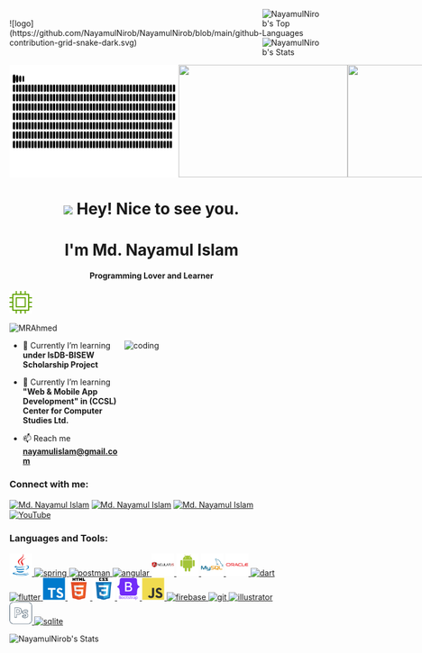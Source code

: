 <div style="display: flex; align-items: center; justify-content: space-around;">
![logo](https://github.com/NayamulNirob/NayamulNirob/blob/main/github-contribution-grid-snake-dark.svg)

![NayamulNirob's Top Languages](https://github-readme-stats.vercel.app/api/top-langs/?username=NayamulNirob&theme=darcula&show_icons=true&hide_border=true&layout=compact)    ![NayamulNirob's Stats](https://github-readme-stats.vercel.app/api?username=NayamulNirob&theme=darcula&show_icons=true&hide_border=true&count_private=true)

</div>

<div style="display: flex; align-items: center; justify-content: space-around;">
  <img src="https://github.com/NayamulNirob/NayamulNirob/blob/main/github-contribution-grid-snake-dark.svg" width="300" height="200" />
  <img src="https://github-readme-stats.vercel.app/api/top-langs/?username=NayamulNirob&theme=darcula&show_icons=true&hide_border=true&layout=compact" width="300" height="200" />
  <img src="https://github-readme-stats.vercel.app/api?username=NayamulNirob&theme=darcula&show_icons=true&hide_border=true&count_private=true" width="300" height="200" />
</div>



<h1 align="center"><img src="https://emojis.slackmojis.com/emojis/images/1531849430/4246/blob-sunglasses.gif?1531849430" width="30"/> Hey! Nice to see you.</h1>
<h1 align="center">I'm Md. Nayamul Islam</h1> 
<h4 align="center">Programming Lover and Learner</h4>
<div><a href='https://docs.github.com/en/developers'><img src='https://raw.githubusercontent.com/acervenky/animated-github-badges/master/assets/devbadge.gif' width='40' height='40'></a> 
<p align="left"> <img src="https://komarev.com/ghpvc/?username=mrahmed17&label=Profile%20views&color=0e75b6&style=flat" alt="MRAhmed" /> </p></div>

<img src="giphy.gif" alt="coding" align="right" width="300px" height="200px">

- 🌱 Currently I’m learning **under IsDB-BISEW Scholarship Project**

- 🔭 Currently I’m learning **"Web & Mobile App Development" in (CCSL) Center for Computer Studies Ltd.**

- 📫 Reach me **nayamulislam@gmail.com**


<h3 align="left">Connect with me:</h3>
<p align="left"> <a href="https://fb.com/neyamul.nirob.7" target="blank"><img align="center" src="https://raw.githubusercontent.com/rahuldkjain/github-profile-readme-generator/master/src/images/icons/Social/facebook.svg" alt="Md. Nayamul Islam" height="30" width="40" /></a>  <a href="https://twitter.com/Neyamulislam13" target="blank"><img align="center" src="https://raw.githubusercontent.com/rahuldkjain/github-profile-readme-generator/master/src/images/icons/Social/twitter.svg" alt="Md. Nayamul Islam" height="30" width="40" /></a> <a href="https://linkedin.com/in/nayamulislam/" target="blank"><img align="center" src="https://raw.githubusercontent.com/rahuldkjain/github-profile-readme-generator/master/src/images/icons/Social/linked-in-alt.svg" alt="Md. Nayamul Islam" height="30" width="40" /></a> <a href="https://www.youtube.com/" target="blank"><img align="center" src="https://raw.githubusercontent.com/rahuldkjain/github-profile-readme-generator/master/src/images/icons/Social/youtube.svg" alt="YouTube" height="30" width="40" /></a> </p>

<h3 align="left">Languages and Tools:</h3>
<p align="left">

<a href="https://www.java.com" target="_blank" rel="noreferrer" title="Java">
        <img src="https://raw.githubusercontent.com/devicons/devicon/master/icons/java/java-original.svg" alt="java"
            width="40" height="40" />
    </a>
    <a href="https://spring.io/" target="_blank" rel="noreferrer" title="Spring">
        <img src="https://www.vectorlogo.zone/logos/springio/springio-icon.svg" alt="spring" width="40" height="40" />
    </a>
    <a href="https://postman.com" target="_blank" rel="noreferrer" title="Postman" > <img
            src="https://www.vectorlogo.zone/logos/getpostman/getpostman-icon.svg" alt="postman" width="40"
            height="40" /> </a>
    <a href="https://angular.io" target="_blank" rel="noreferrer" title="Angular">
        <img src="https://angular.io/assets/images/logos/angular/angular.svg" alt="angular" width="40" height="40" />
    </a>
    <a href="https://angular.io" target="_blank" rel="noreferrer" title="Angular JS">
        <img src="https://raw.githubusercontent.com/devicons/devicon/master/icons/angularjs/angularjs-original-wordmark.svg"
            alt="angularjs" width="40" height="40" />
    </a>
    <a href="https://developer.android.com" target="_blank" rel="noreferrer" title="Android">
        <img src="https://raw.githubusercontent.com/devicons/devicon/master/icons/android/android-original-wordmark.svg"
            alt="android" width="40" height="40" />
    </a>
    <a href="https://www.mysql.com/" target="_blank" rel="noreferrer" title="MySQL">
        <img src="https://raw.githubusercontent.com/devicons/devicon/master/icons/mysql/mysql-original-wordmark.svg"
            alt="mysql" width="40" height="40" />
    </a>
    <a href="https://www.oracle.com/" target="_blank" rel="noreferrer" title="Oracle">
        <img src="https://raw.githubusercontent.com/devicons/devicon/master/icons/oracle/oracle-original.svg"
            alt="oracle" width="40" height="40" />
    </a>
    <a href="https://dart.dev" target="_blank" rel="noreferrer" title="Dart">
        <img src="https://www.vectorlogo.zone/logos/dartlang/dartlang-icon.svg" alt="dart" width="40" height="40" />
    </a>
    <a href="https://flutter.dev" target="_blank" rel="noreferrer" title="Flutter">
        <img src="https://www.vectorlogo.zone/logos/flutterio/flutterio-icon.svg" alt="flutter" width="40"
            height="40" />
    </a>
<!--     <a href="https://www.figma.com/" target="_blank" rel="noreferrer" title="Angular" > <img
            src="https://www.vectorlogo.zone/logos/figma/figma-icon.svg" alt="figma" width="40" height="40" />
    </a> -->
    <a href="https://www.typescriptlang.org/" target="_blank" rel="noreferrer" title="TypeScript">
        <img src="https://raw.githubusercontent.com/devicons/devicon/master/icons/typescript/typescript-original.svg"
            alt="typescript" width="40" height="40" />
    </a>
<!--     <a href="https://www.docker.com/" target="_blank" rel="noreferrer"> <img
            src="https://raw.githubusercontent.com/devicons/devicon/master/icons/docker/docker-original-wordmark.svg"
            alt="docker" width="40" height="40" />
    </a> -->
    <a href="https://www.w3.org/html/" target="_blank" rel="noreferrer" title="HTML5">
        <img src="https://raw.githubusercontent.com/devicons/devicon/master/icons/html5/html5-original-wordmark.svg"
            alt="html5" width="40" height="40" />
    </a>
    <a href="https://www.w3schools.com/css/" target="_blank" rel="noreferrer" title="CSS3">
        <img src="https://raw.githubusercontent.com/devicons/devicon/master/icons/css3/css3-original-wordmark.svg"
            alt="css3" width="40" height="40" />
    </a>
    <a href="https://getbootstrap.com" target="_blank" rel="noreferrer" title="Bootstrap">
        <img src="https://raw.githubusercontent.com/devicons/devicon/master/icons/bootstrap/bootstrap-plain-wordmark.svg"
            alt="bootstrap" width="40" height="40" />
    </a>
    <a href="https://developer.mozilla.org/en-US/docs/Web/JavaScript" target="_blank" rel="noreferrer"
        title="JavaScript">
        <img src="https://raw.githubusercontent.com/devicons/devicon/master/icons/javascript/javascript-original.svg"
            alt="javascript" width="40" height="40" />
    </a>
    <a href="https://firebase.google.com/" target="_blank" rel="noreferrer" title="Firebase">
        <img src="https://www.vectorlogo.zone/logos/firebase/firebase-icon.svg" alt="firebase" width="40" height="40" />
    </a>
    <a href="https://git-scm.com/" target="_blank" rel="noreferrer" title="Git">
        <img src="https://www.vectorlogo.zone/logos/git-scm/git-scm-icon.svg" alt="git" width="40" height="40" />
    </a>
    <a href="https://www.adobe.com/in/products/illustrator.html" target="_blank" rel="noreferrer" title="Illustrator" > <img
            src="https://www.vectorlogo.zone/logos/adobe_illustrator/adobe_illustrator-icon.svg" alt="illustrator"
            width="40" height="40" />
    </a>
    <a href="https://www.photoshop.com/en" target="_blank" rel="noreferrer" title="Photoshop" > <img
            src="https://raw.githubusercontent.com/devicons/devicon/master/icons/photoshop/photoshop-line.svg"
            alt="photoshop" width="40" height="40" />
    </a>
  <a href="https://www.sqlite.org/" target="_blank" rel="noreferrer" title="SQLite" > 
          <img src="https://www.vectorlogo.zone/logos/sqlite/sqlite-icon.svg" alt="sqlite" width="40" height="40"/> 
  </a> 
    
</p>



![NayamulNirob's Stats](https://github-readme-stats.vercel.app/api?username=NayamulNirob&theme=darcula&show_icons=true&hide_border=true&count_private=true)
